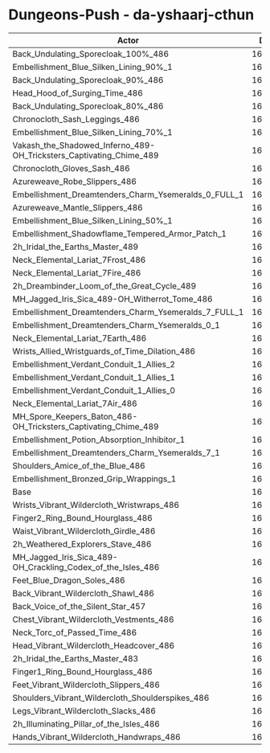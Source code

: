 # Dungeons-Push - da-yshaarj-cthun
| Actor | DPS | Increase |
|---|:---:|:---:|
|Back_Undulating_Sporecloak_100%_486|165055|1.66%|
|Embellishment_Blue_Silken_Lining_90%_1|164975|1.61%|
|Back_Undulating_Sporecloak_90%_486|164781|1.49%|
|Head_Hood_of_Surging_Time_486|164762|1.48%|
|Back_Undulating_Sporecloak_80%_486|164530|1.34%|
|Chronocloth_Sash_Leggings_486|164490|1.31%|
|Embellishment_Blue_Silken_Lining_70%_1|164415|1.26%|
|Vakash_the_Shadowed_Inferno_489-OH_Tricksters_Captivating_Chime_489|164293|1.19%|
|Chronocloth_Gloves_Sash_486|164247|1.16%|
|Azureweave_Robe_Slippers_486|164213|1.14%|
|Embellishment_Dreamtenders_Charm_Ysemeralds_0_FULL_1|164011|1.02%|
|Azureweave_Mantle_Slippers_486|163950|0.98%|
|Embellishment_Blue_Silken_Lining_50%_1|163825|0.90%|
|Embellishment_Shadowflame_Tempered_Armor_Patch_1|163793|0.88%|
|2h_Iridal_the_Earths_Master_489|163665|0.80%|
|Neck_Elemental_Lariat_7Frost_486|163595|0.76%|
|Neck_Elemental_Lariat_7Fire_486|163586|0.75%|
|2h_Dreambinder_Loom_of_the_Great_Cycle_489|163455|0.67%|
|MH_Jagged_Iris_Sica_489-OH_Witherrot_Tome_486|163429|0.66%|
|Embellishment_Dreamtenders_Charm_Ysemeralds_7_FULL_1|163232|0.54%|
|Embellishment_Dreamtenders_Charm_Ysemeralds_0_1|163205|0.52%|
|Neck_Elemental_Lariat_7Earth_486|163180|0.50%|
|Wrists_Allied_Wristguards_of_Time_Dilation_486|163172|0.50%|
|Embellishment_Verdant_Conduit_1_Allies_2|163155|0.49%|
|Embellishment_Verdant_Conduit_1_Allies_1|163130|0.47%|
|Embellishment_Verdant_Conduit_1_Allies_0|163114|0.46%|
|Neck_Elemental_Lariat_7Air_486|162982|0.38%|
|MH_Spore_Keepers_Baton_486-OH_Tricksters_Captivating_Chime_489|162914|0.34%|
|Embellishment_Potion_Absorption_Inhibitor_1|162668|0.19%|
|Embellishment_Dreamtenders_Charm_Ysemeralds_7_1|162531|0.10%|
|Shoulders_Amice_of_the_Blue_486|162521|0.10%|
|Embellishment_Bronzed_Grip_Wrappings_1|162409|0.03%|
|Base|162362|0.00%|
|Wrists_Vibrant_Wildercloth_Wristwraps_486|162146|-0.13%|
|Finger2_Ring_Bound_Hourglass_486|162117|-0.15%|
|Waist_Vibrant_Wildercloth_Girdle_486|162102|-0.16%|
|2h_Weathered_Explorers_Stave_486|162078|-0.17%|
|MH_Jagged_Iris_Sica_489-OH_Crackling_Codex_of_the_Isles_486|162062|-0.18%|
|Feet_Blue_Dragon_Soles_486|162014|-0.21%|
|Back_Vibrant_Wildercloth_Shawl_486|161994|-0.23%|
|Back_Voice_of_the_Silent_Star_457|161833|-0.33%|
|Chest_Vibrant_Wildercloth_Vestments_486|161830|-0.33%|
|Neck_Torc_of_Passed_Time_486|161795|-0.35%|
|Head_Vibrant_Wildercloth_Headcover_486|161793|-0.35%|
|2h_Iridal_the_Earths_Master_483|161747|-0.38%|
|Finger1_Ring_Bound_Hourglass_486|161734|-0.39%|
|Feet_Vibrant_Wildercloth_Slippers_486|161727|-0.39%|
|Shoulders_Vibrant_Wildercloth_Shoulderspikes_486|161559|-0.49%|
|Legs_Vibrant_Wildercloth_Slacks_486|161494|-0.53%|
|2h_Illuminating_Pillar_of_the_Isles_486|161482|-0.54%|
|Hands_Vibrant_Wildercloth_Handwraps_486|161290|-0.66%|
